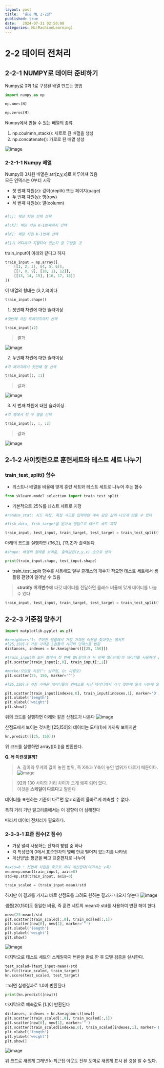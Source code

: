 ```yaml
---
layout: post
title:  "혼공 ML 2-2장"
published: true
date:   2024-07-31 02:50:00
categories: ML(MachineLearning)
---
```


# 2-2 데이터 전처리 

## 2-2-1 NUMPY로 데이터 준비하기

Numpy로 0과 1로 구성된 배열 만드는 방법

```python
import numpy as np

np.ones(N)

np.zeros(M)
```

Numpy에서 만들 수 있는 배열의 종류

1. np.coulmnn_stack(): 세로로 된 배열을 생성
2. np.concatenate(): 가로로 된 배열 생성

![image](https://github.com/user-attachments/assets/f041595f-576f-4b2c-9bf7-7261d074b932)


### 2-2-1-1 Numpy 배열

Numpy의 3차원 배열은 arr[z,y,x]로 이루어져 있음   
모든 인덱스는 0부터 시작

- 첫 번째 차원(z): 깊이(depth) 또는 페이지(page)
- 두 번째 차원(y): 행(row)
- 세 번째 차원(x): 열(column)
```python

#[:]: 헤당 차원 전체 선택

#[:K]: 해당 차원 K-1번째까지 선택

#[K]: 해당 차원 K-1번째 선택

#[]가 어디까지 지정되어 있는지 잘 구분할 것
```

train_input이 아래와 같다고 하자
```python
train_input = np.array([
    [[1, 2, 3], [4, 5, 6]],
    [[7, 8, 9], [10, 11, 12]],
    [[13, 14, 15], [16, 17, 18]]
])
```
이 배열의 형태는 (3,2,3)이다
```python
train_input.shape()
```

1. 첫번째 차원에 대한 슬라이싱

```python   
#첫번째 차원 두페이지까지 선택

train_input[:2]
```


>결과   

![image](https://github.com/user-attachments/assets/51c943dc-3073-4ca8-8eac-8786d0417248)

2. 두번째 차원에 대한 슬라이싱

```python
#각 페이지에서 첫번째 행 선택

train_input[:, :1]
```

>결과   

![image](https://github.com/user-attachments/assets/7938212b-15a9-40af-b622-0309d635043b)

3. 세 번째 차원에 대한 슬라이싱

```python
#각 행에서 첫 두 열을 선택

train_input[:, :, :2]
```

>결과

![image](https://github.com/user-attachments/assets/81a7d583-ae82-4aba-83a4-6a3e51556fce)


## 2-1-2 사이킷런으로 훈련세트와 테스트 세트 나누기

### train_test_split() 함수
- 리스트나 배열을 비율에 맞게 훈련 세트와 테스트 세트로 나누어 주는 함수

```python
from sklearn.model_selection import train_test_split
```

- 기본적으로 25%를 테스트 세트로 지정

```python
#random_stat: 시드 지정, 특정 시드를 입력하면 계속 같은 값이 나오게 만들 수 있다

#fish_data, fish_target을 받아서 랜덤으로 테스트 세트 제작

train_input, test_input, train_target, test_target = train_test_split(fish_data, fish_target, random_state=42)
```

아래의 코드를 실행하면 (36,2), (13,2)가 출력된다


```python
#shape: 배열의 형태를 보여줌, 출력값은(z,y,x) 순으로 생각

print(train_input.shape, test_input.shape)
```

- train_test_split 함수를 사용해도 일부 클래스의 개수가 적으면 테스트 세트에서 샘플링 편향이 일어날 수 있음
>**stratify 매개변수**에 타깃 데이터를 전달하면 클래스 비율에 맞게 데이터를 나눌 수 있다

```python
train_input, test_input, train_target, test_target = train_test_split(fish_data, fish_target,stratify=fish_target,random_state=42) 
```
## 2-2-3 기준점 맞추기


```python
import matplotlib.pyplot as plt   

#kneighbors(): 주어진 샘플에서 가장 가까운 이웃을 찾아주는 메서드
#[25,150]과 가장 가까운 5점들의 거리와 인덱스를 반환
distances, indexes = kn.kneighbors([[25, 150]])

#train_input의 모든 행에서 첫 번째 열(길이)과 두 번째 열(무게)의 데이터를 사용하여 산점도를 그림
plt.scatter(train_input[:,0], train_input[:,1])

#marke:모양을 지정(^: 삼각형, D: 마름모)
plt.scatter(25, 150, marker='^') 

#[25,150]과 가장 가까운 데이터들의 인덱스를 지닌 데이터에서 각각 첫번째 열과 두번째 열을 선택

plt.scatter(train_input[indexes,0], train_input[indexes,1], marker='D')
plt.xlabel('length')
plt.ylabel('weight')
plt.show()
```

위의 코드를 실행하면 아래와 같은 산점도가 나온다
![image](https://github.com/user-attachments/assets/638791c6-3310-48d8-a19c-31d9c5e4f9fd)

산점도에서 보이는 것처럼 [25,150]의 데이터는 도미(1)에 가까워 보이지만 

```PYTHON
kn.predict([[25, 150]])
```
위 코드를 실행하면 array([0.])을 반환한다. 

**Q. 왜 이런것일까?**

>A. 길이와 무게의 값이 놓인 범위, 즉 X축과 Y축이 놓인 범위가 다르기 때문이다.    
![image](https://github.com/user-attachments/assets/566b51ed-7edc-4948-9420-3ac7187d87b0)

> 92와 130 사이의 거리 차이가 크게 왜곡 되어 있다.   
이것을 **스케일이 다르다**고 말한다

데이터를 표현하는 기준이 다르면 알고리즘이 올바르게 예측할 수 없다.   

특히 거리 기반 알고리즘에서는 이 경향이 더 심해진다   

따라서 데이터 전처리가 필요하다.

### 2-3-3-1 표준 점수(Z 점수)
- 가장 널리 사용하는 전처리 방법 중 하나
- 각 특성앖이 0에서 표준편차의 몇배 만큼 떨어져 있는지를 나타냄
- 계산방법: 평균을 빼고 표준편차로 나누어 

```python
#axis=0 : 첫번째 차원을 축으로 하여 계산한다(여기서는 y축)
mean=np.mean(train_input, axis=0)
std=np.std(train_input, axis=0)

train_scaled = (train_input-mean)/std
```

하지만 이 결과를 가지고 바로 산점도를 그려도 원하는 결과가 나오지 않는다
![image](https://github.com/user-attachments/assets/4ba90f51-dea5-4919-bd1b-0a89cc1a61a6)

샘플[20,150]도 동일한 비율, 즉 훈련 세트의 mean과 std를 사용하여 변환 해야 한다.

```python
new=(25-mean)/std
plt.scatter(train_scaled[:,0], train_scaled[:,1])
plt.scatter(new[0], new[1], marker='^') 
plt.xlabel('length')
plt.ylabel('weight')
plt.show()  
```
![image](https://github.com/user-attachments/assets/10f6f453-2c1c-45c0-acd2-0f53024d4f8e)

마지막으로 테스트 세트의 스케일까지 변환을 완료 한 후 모델 검증을 실시한다. 
```python
test_scaled=(test_input-mean)/std
kn.fit(train_scaled, train_target)
kn.score(test_scaled, test_target)
```
그러면 실행결과로 1.0이 반환된다

```python
print(kn.predict([new]))
``` 
마지막으로 예측값도 [1.]이 반환된다

```python
distances, indexes = kn.kneighbors([new])
plt.scatter(train_scaled[:,0], train_scaled[:,1])
plt.scatter(new[0], new[1], marker='^')
plt.scatter(train_scaled[indexes,0], train_scaled[indexes,1], marker='D')
plt.xlabel('length')
plt.ylabel('weight')
plt.show()  
```
 ![image](https://github.com/user-attachments/assets/b9de3f01-189f-4f06-9a08-eb22d858daf4)

위 코드로 새롭게 그래년 k-최근접 이웃도 전부 도미로 새롭게 표시 된 것을 알 수 있다.